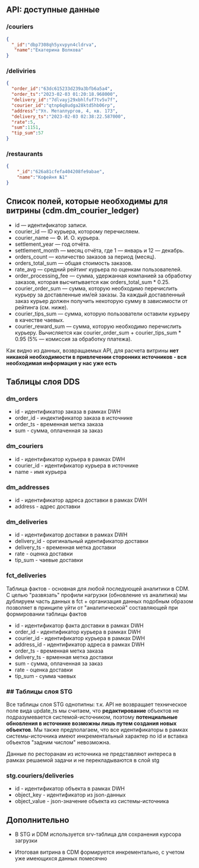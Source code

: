 ## API: доступные данные
### /couriers
```json
{
  "_id":"dbp7308qh5yxvpyn4cldrva",
   "name":"Екатерина Волкова"
}
```
### /deliviries
```json
{
  "order_id":"63dc615233d239a3bfb6a5a4",
  "order_ts":"2023-02-03 01:20:18.968000",
  "delivery_id":"7dlvayj29xbhlfuf7tv5v7f",
  "courier_id":"qtnp6q8udga28ktd5hb06rp",
  "address":"Ул. Металлургов, 4, кв. 173",
  "delivery_ts":"2023-02-03 02:38:22.587000",
  "rate":5,
  "sum":1151,
  "tip_sum":57
}
```
### /restaurants
```json
{
    "_id":"626a81cfefa404208fe9abae",
    "name":"Кофейня №1"
}
```
## Список полей, которые необходимы для витрины (cdm.dm_courier_ledger)
* id — идентификатор записи.
* courier_id — ID курьера, которому перечисляем.
* courier_name — Ф. И. О. курьера.
* settlement_year — год отчёта.
* settlement_month — месяц отчёта, где 1 — январь и 12 — декабрь.
* orders_count — количество заказов за период (месяц).
* orders_total_sum — общая стоимость заказов.
* rate_avg — средний рейтинг курьера по оценкам пользователей.
* order_processing_fee — сумма, удержанная компанией за обработку заказов, которая высчитывается как orders_total_sum * 0.25.
* courier_order_sum — сумма, которую необходимо перечислить курьеру за доставленные им/ей заказы. За каждый доставленный заказ курьер должен получить некоторую сумму в зависимости от рейтинга (см. ниже).
* courier_tips_sum — сумма, которую пользователи оставили курьеру в качестве чаевых.
* courier_reward_sum — сумма, которую необходимо перечислить курьеру. Вычисляется как courier_order_sum + courier_tips_sum * 0.95 (5% — комиссия за обработку платежа).

Как видно из данных, возвращаемых API, для расчета витрины **нет никакой
необходимости в привлечении сторонних источников - вся необходимая информация у нас уже есть**

## Таблицы слоя DDS
### dm_orders 
* id - идентификатор заказа в рамках DWH
* order_id - индектификатор заказа в источнике
* order_ts - временная метка заказа
* sum - сумма, оплаченная за заказ
### dm_couriers
* id - идентификатор курьера в рамках DWH
* courier_id - идентификатор курьера в источнике
* name - имя курьера
### dm_addresses 
* id - идентификатор адреса доставки в рамках DWH
* address - адрес доставки
### dm_deliveries
* id - идентификатор доставки в рамках DWH
* delivery_id - оригинальный идентификатор доставки
* delivery_ts - временная метка доставки
* rate - оценка доставки
* tip_sum - чаевые доставки 
### fct_deliveries
Таблица фактов - основная для любой последующей аналитики в CDM.
С целью "развязать" профили нагрузки (обновление vs аналитика) мы
дублируем часть данных в fct + организация данных подобным образом позволяет
в принципе уйти от "аналитической" составляющей при формировании таблицы
фактов
* id - идентификатор факта доставки в рамках DWH
* order_id - идентификатор курьера в рамках DWH
* courier_id - идентификатор курьера в рамках DWH
* address_id - идентификатор адреса в рамках DWH
* order_ts - временная метка заказа
* delivery_ts - врменная метка доставки
* sum - сумма, оплаченная за заказ
* rate - оценка доставки
* tip_sum - сумма чаевых
### ## Таблицы слоя STG
Все таблицы слоя STG однотипны: т.к. API не возвращает техническое поле вида update_ts
мы считаем, что **редактирование** объектов не подразумевается системой-источником, 
поэтому **потенциальные обновления в источнике возможны лишь путем создания новых объектов**.
Мы также предполагаем, что все идентификаторы в рамках системы-источника имеют инкрементальный
характер по id и вставка объектов "задним числом" невозможна.

Данные по ресторанам из источника не представляют интереса в рамках
решаемой задачи и не перекладываются в слой stg
### stg.couriers/deliveries
* id - идентификатор объекта в рамках DWH
* object_key - идентификатор из json-данных
* object_value - json-значение объекта из системы-источника


## Дополнительно
* В STG и DDM используется srv-таблица для сохранения курсора загрузки

* Итоговая витрина в CDM формируется инкрементально, с учетом уже имеющихся данных помесячно

